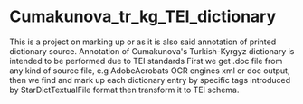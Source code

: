 # Cumakunova_tr_kg_TEI_dictionary 

This is a project on marking up or as it is also said annotation of printed dictionary source.
Annotation of Cumakunova's Turkish-Kyrgyz dictionary is intended to be performed due to TEI standards
First we get .doc file from any kind of source file, e.g AdobeAcrobats OCR engines xml or doc output, 
then we find and mark up each dictionary entry by specific tags introduced by StarDictTextualFile format then transform it to TEI schema.
